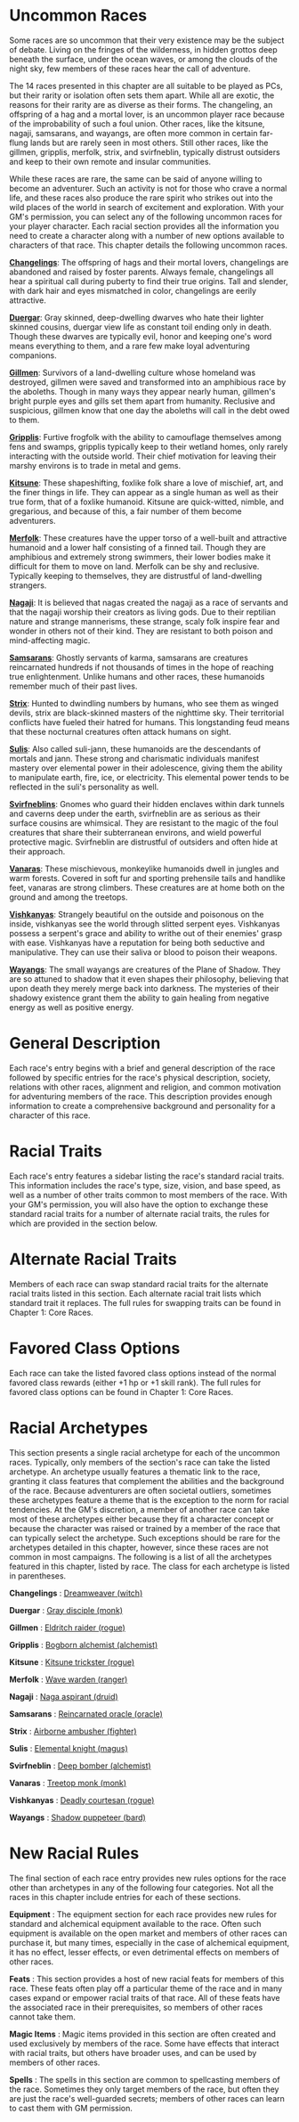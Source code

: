 # Uncommon Races

Some races are so uncommon that their very existence may be the subject of debate. Living on the fringes of the wilderness, in hidden grottos deep beneath the surface, under the ocean waves, or among the clouds of the night sky, few members of these races hear the call of adventure.

The 14 races presented in this chapter are all suitable to be played as PCs, but their rarity or isolation often sets them apart. While all are exotic, the reasons for their rarity are as diverse as their forms. The changeling, an offspring of a hag and a mortal lover, is an uncommon player race because of the improbability of such a foul union. Other races, like the kitsune, nagaji, samsarans, and wayangs, are often more common in certain far-flung lands but are rarely seen in most others. Still other races, like the gillmen, gripplis, merfolk, strix, and svirfneblin, typically distrust outsiders and keep to their own remote and insular communities.

While these races are rare, the same can be said of anyone willing to become an adventurer. Such an activity is not for those who crave a normal life, and these races also produce the rare spirit who strikes out into the wild places of the world in search of excitement and exploration. With your GM's permission, you can select any of the following uncommon races for your player character. Each racial section provides all the information you need to create a character along with a number of new options available to characters of that race. This chapter details the following uncommon races.

[**Changelings**](advancedRaceGuide/uncommonRaces/changelings.md): The offspring of hags and their mortal lovers, changelings are abandoned and raised by foster parents. Always female, changelings all hear a spiritual call during puberty to find their true origins. Tall and slender, with dark hair and eyes mismatched in color, changelings are eerily attractive.

[**Duergar**](advancedRaceGuide/uncommonRaces/duergar.md): Gray skinned, deep-dwelling dwarves who hate their lighter skinned cousins, duergar view life as constant toil ending only in death. Though these dwarves are typically evil, honor and keeping one's word means everything to them, and a rare few make loyal adventuring companions.

[**Gillmen**](advancedRaceGuide/uncommonRaces/gillmen.md): Survivors of a land-dwelling culture whose homeland was destroyed, gillmen were saved and transformed into an amphibious race by the aboleths. Though in many ways they appear nearly human, gillmen's bright purple eyes and gills set them apart from humanity. Reclusive and suspicious, gillmen know that one day the aboleths will call in the debt owed to them.

[**Gripplis**](advancedRaceGuide/uncommonRaces/gripplis.md): Furtive frogfolk with the ability to camouflage themselves among fens and swamps, gripplis typically keep to their wetland homes, only rarely interacting with the outside world. Their chief motivation for leaving their marshy environs is to trade in metal and gems.

[**Kitsune**](advancedRaceGuide/uncommonRaces/kitsune.md): These shapeshifting, foxlike folk share a love of mischief, art, and the finer things in life. They can appear as a single human as well as their true form, that of a foxlike humanoid. Kitsune are quick-witted, nimble, and gregarious, and because of this, a fair number of them become adventurers.

[**Merfolk**](advancedRaceGuide/uncommonRaces/merfolk.md): These creatures have the upper torso of a well-built and attractive humanoid and a lower half consisting of a finned tail. Though they are amphibious and extremely strong swimmers, their lower bodies make it difficult for them to move on land. Merfolk can be shy and reclusive. Typically keeping to themselves, they are distrustful of land-dwelling strangers.

[**Nagaji**](advancedRaceGuide/uncommonRaces/nagaji.md): It is believed that nagas created the nagaji as a race of servants and that the nagaji worship their creators as living gods. Due to their reptilian nature and strange mannerisms, these strange, scaly folk inspire fear and wonder in others not of their kind. They are resistant to both poison and mind-affecting magic.

[**Samsarans**](advancedRaceGuide/uncommonRaces/samsarans.md): Ghostly servants of karma, samsarans are creatures reincarnated hundreds if not thousands of times in the hope of reaching true enlightenment. Unlike humans and other races, these humanoids remember much of their past lives.

[**Strix**](advancedRaceGuide/uncommonRaces/strix.md): Hunted to dwindling numbers by humans, who see them as winged devils, strix are black-skinned masters of the nighttime sky. Their territorial conflicts have fueled their hatred for humans. This longstanding feud means that these nocturnal creatures often attack humans on sight.

[**Sulis**](advancedRaceGuide/uncommonRaces/sulis.md): Also called suli-jann, these humanoids are the descendants of mortals and jann. These strong and charismatic individuals manifest mastery over elemental power in their adolescence, giving them the ability to manipulate earth, fire, ice, or electricity. This elemental power tends to be reflected in the suli's personality as well.

[**Svirfneblins**](advancedRaceGuide/uncommonRaces/svirfneblins.md): Gnomes who guard their hidden enclaves within dark tunnels and caverns deep under the earth, svirfneblin are as serious as their surface cousins are whimsical. They are resistant to the magic of the foul creatures that share their subterranean environs, and wield powerful protective magic. Svirfneblin are distrustful of outsiders and often hide at their approach.

[**Vanaras**](advancedRaceGuide/uncommonRaces/vanaras.md): These mischievous, monkeylike humanoids dwell in jungles and warm forests. Covered in soft fur and sporting prehensile tails and handlike feet, vanaras are strong climbers. These creatures are at home both on the ground and among the treetops.

[**Vishkanyas**](advancedRaceGuide/uncommonRaces/vishkanyas.md): Strangely beautiful on the outside and poisonous on the inside, vishkanyas see the world through slitted serpent eyes. Vishkanyas possess a serpent's grace and ability to writhe out of their enemies' grasp with ease. Vishkanyas have a reputation for being both seductive and manipulative. They can use their saliva or blood to poison their weapons.

[**Wayangs**](advancedRaceGuide/uncommonRaces/wayangs.md): The small wayangs are creatures of the Plane of Shadow. They are so attuned to shadow that it even shapes their philosophy, believing that upon death they merely merge back into darkness. The mysteries of their shadowy existence grant them the ability to gain healing from negative energy as well as positive energy.

# General Description

Each race's entry begins with a brief and general description of the race followed by specific entries for the race's physical description, society, relations with other races, alignment and religion, and common motivation for adventuring members of the race. This description provides enough information to create a comprehensive background and personality for a character of this race.

# Racial Traits

Each race's entry features a sidebar listing the race's standard racial traits. This information includes the race's type, size, vision, and base speed, as well as a number of other traits common to most members of the race. With your GM's permission, you will also have the option to exchange these standard racial traits for a number of alternate racial traits, the rules for which are provided in the section below.

# Alternate Racial Traits

Members of each race can swap standard racial traits for the alternate racial traits listed in this section. Each alternate racial trait lists which standard trait it replaces. The full rules for swapping traits can be found in Chapter 1: Core Races.

# Favored Class Options

Each race can take the listed favored class options instead of the normal favored class rewards (either +1 hp or +1 skill rank). The full rules for favored class options can be found in Chapter 1: Core Races.

# Racial Archetypes

This section presents a single racial archetype for each of the uncommon races. Typically, only members of the section's race can take the listed archetype. An archetype usually features a thematic link to the race, granting it class features that complement the abilities and the background of the race. Because adventurers are often societal outliers, sometimes these archetypes feature a theme that is the exception to the norm for racial tendencies. At the GM's discretion, a member of another race can take most of these archetypes either because they fit a character concept or because the character was raised or trained by a member of the race that can typically select the archetype. Such exceptions should be rare for the archetypes detailed in this chapter, however, since these races are not common in most campaigns. The following is a list of all the archetypes featured in this chapter, listed by race. The class for each archetype is listed in parentheses.

**Changelings** : [Dreamweaver (witch)](advancedRaceGuide/uncommonRaces/changelings.md#_dreamweaver-(witch))

**Duergar** : [Gray disciple (monk)](advancedRaceGuide/uncommonRaces/duergar.md#_gray-disciple-(monk))

**Gillmen** : [Eldritch raider (rogue)](advancedRaceGuide/uncommonRaces/gillmen.md#_eldritch-raider-(rogue))

**Gripplis** : [Bogborn alchemist (alchemist)](advancedRaceGuide/uncommonRaces/gripplis.md#_bogborn-alchemist-(alchemist))

**Kitsune** : [Kitsune trickster (rogue)](advancedRaceGuide/uncommonRaces/kitsune.md#_kitsune-trickster-(rogue))

**Merfolk** : [Wave warden (ranger)](advancedRaceGuide/uncommonRaces/merfolk.md#_wave-warden-(ranger))

**Nagaji** : [Naga aspirant (druid)](advancedRaceGuide/uncommonRaces/nagaji.md#_naga-aspirant-(druid))

**Samsarans** : [Reincarnated oracle (oracle)](advancedRaceGuide/uncommonRaces/samsarans.md#_reincarnated-oracle-(oracle))

**Strix** : [Airborne ambusher (fighter)](advancedRaceGuide/uncommonRaces/strix.md#_airborne-ambusher-(fighter))

**Sulis** : [Elemental knight (magus)](advancedRaceGuide/uncommonRaces/sulis.md#_elemental-knight-(magus))

**Svirfneblin** : [Deep bomber (alchemist)](advancedRaceGuide/uncommonRaces/svirfneblin.md#_deep-bomber-(alchemist))

**Vanaras** : [Treetop monk (monk)](advancedRaceGuide/uncommonRaces/vanaras.md#_treetop-monk-(monk))

**Vishkanyas** : [Deadly courtesan (rogue)](advancedRaceGuide/uncommonRaces/vishkanyas.md#_deadly-courtesan-(rogue))

**Wayangs** : [Shadow puppeteer (bard)](advancedRaceGuide/uncommonRaces/wayangs.md#_shadow-puppeteer-(bard))

# New Racial Rules

The final section of each race entry provides new rules options for the race other than archetypes in any of the following four categories. Not all the races in this chapter include entries for each of these sections.

**Equipment** : The equipment section for each race provides new rules for standard and alchemical equipment available to the race. Often such equipment is available on the open market and members of other races can purchase it, but many times, especially in the case of alchemical equipment, it has no effect, lesser effects, or even detrimental effects on members of other races.

**Feats** : This section provides a host of new racial feats for members of this race. These feats often play off a particular theme of the race and in many cases expand or empower racial traits of that race. All of these feats have the associated race in their prerequisites, so members of other races cannot take them.

**Magic Items** : Magic items provided in this section are often created and used exclusively by members of the race. Some have effects that interact with racial traits, but others have broader uses, and can be used by members of other races.

**Spells** : The spells in this section are common to spellcasting members of the race. Sometimes they only target members of the race, but often they are just the race's well-guarded secrets; members of other races can learn to cast them with GM permission.

